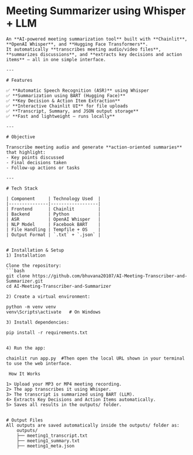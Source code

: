 # Meeting Summarizer using Whisper + LLM
`````````````````````````````````````````````
An **AI-powered meeting summarization tool** built with **Chainlit**, **OpenAI Whisper**, and **Hugging Face Transformers**.  
It automatically **transcribes meeting audio/video files**, **summarizes discussions**, and **extracts key decisions and action items** — all in one simple interface.

---

# Features

✅ **Automatic Speech Recognition (ASR)** using Whisper  
✅ **Summarization using BART (Hugging Face)**  
✅ **Key Decision & Action Item Extraction**  
✅ **Interactive Chainlit UI** for file uploads  
✅ **Transcript, Summary, and JSON output storage**  
✅ **Fast and lightweight — runs locally**

---

# Objective

Transcribe meeting audio and generate **action-oriented summaries** that highlight:
- Key points discussed  
- Final decisions taken  
- Follow-up actions or tasks  

---

# Tech Stack

| Component     | Technology Used  |
|---------------|------------------|
| Frontend      | Chainlit         |
| Backend       | Python           |
| ASR           | OpenAI Whisper   |
| NLP Model     | Facebook BART    |
| File Handling | Tempfile + OS    |
| Output Format | `.txt` + `.json` |


# Installation & Setup
1) Installation

Clone the repository:
```bash
git clone https://github.com/bhuvana20107/AI-Meeting-Transcriber-and-Summarizer.git
cd AI-Meeting-Transcriber-and-Summarizer

2) Create a virtual environment:

python -m venv venv
venv\Scripts\activate   # On Windows

3) Install dependencies:

pip install -r requirements.txt


4) Run the app:

chainlit run app.py  #Then open the local URL shown in your terminal to use the web interface.

 How It Works

1> Upload your MP3 or MP4 meeting recording.
2> The app transcribes it using Whisper.
3> The transcript is summarized using BART (LLM).
4> Extracts Key Decisions and Action Items automatically.
5> Saves all results in the outputs/ folder.


# Output Files
All outputs are saved automatically inside the outputs/ folder as:
    outputs/
    ├── meeting1_transcript.txt
    ├── meeting1_summary.txt
    ├── meeting1_meta.json

